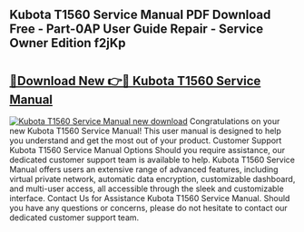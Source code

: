 ## Kubota T1560 Service Manual PDF Download Free - Part-0AP User Guide Repair - Service Owner Edition f2jKp

# <h2><a href="http://bc40967.oget.top/?id=Kubota+T1560+Service+Manual">🔗Download New 👉🔴 Kubota T1560 Service Manual</a></h2>

[![Kubota T1560 Service Manual new download](https://i.imgur.com/5g1atiW.png)](http://bc40967.oget.top/?id=Kubota+T1560+Service+Manual)
Congratulations on your new Kubota T1560 Service Manual! This user manual is designed to help you understand and get the most out of your product. Customer Support Kubota T1560 Service Manual Options Should you require assistance, our dedicated customer support team is available to help. Kubota T1560 Service Manual offers users an extensive range of advanced features, including virtual private network, automatic data encryption, customizable dashboard, and multi-user access, all accessible through the sleek and customizable interface. Contact Us for Assistance Kubota T1560 Service Manual. Should you have any questions or concerns, please do not hesitate to contact our dedicated customer support team.
